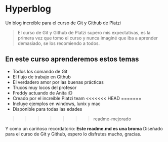 # Hyperblog
Un blog increible para el curso de Git y Github de Platzi
> El curso de Git y Github de Platzi supero mis expectativas, es la primera vez que tomo el curso y nunca imaginé que iba a aprender demasiado, se los recomiendo a todos.

## En este curso aprenderemos estos temas
* Todos los comando de Git
* El flujo de trabajo en Github
* El verdadero amor por las buenas prácticas
* Trucos muy locos del profesor
* Freddy actuando de Anita :D
* Creado por el increible Platzi team
<<<<<<< HEAD
=======
* Incluye ejemplos en windows, lunix y mac
* Disponible para todas las edades
>>>>>>> readme-mejorado

Y como un cariñoso recordatorio: **Este readme.md es una broma** Diseñado para el curso de Git y Github, espero lo disfrutes mucho, gracias.